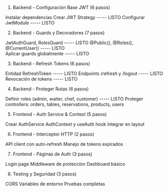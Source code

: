 1. Backend - Configuración Base JWT (6 pasos)

Instalar dependencias
Crear JWT Strategy ----- LISTO
Configurar JwtModule ----- LISTO

2. Backend - Guards y Decoradores (7 pasos)

JwtAuthGuard, RolesGuard ----- LISTO
@Public(), @Roles(), @CurrentUser()  ----- LISTO  
Aplicar guards globalmente  ----- LISTO 

3. Backend - Refresh Tokens (6 pasos)

Entidad RefreshToken ----- LISTO 
Endpoints /refresh y /logout  ----- LISTO 
Revocación de tokens ----- LISTO

4. Backend - Proteger Rutas (6 pasos)

Definir roles (admin, waiter, chef, customer) ----- LISTO 
Proteger controllers: orders, tables, reservations, products, users

5. Frontend - Auth Service & Context (5 pasos)

Crear AuthService
AuthContext y useAuth hook
Integrar en layout

6. Frontend - Interceptor HTTP (2 pasos)

API client con auto-refresh
Manejo de tokens expirados

7. Frontend - Páginas de Auth (3 pasos)

Login page
Middleware de protección
Dashboard básico

8. Testing y Seguridad (3 pasos)

CORS
Variables de entorno
Pruebas completas